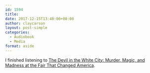 ```yaml
---
id: 1594
title: 
date: 2017-12-15T13:40:00+00:00
author: claycarson
layout: post-simple
categories: 
  - Audiobook
  - Media
format: aside
---
```

I finished listening to [The Devil in the White City: Murder, Magic, and Madness at the Fair That Changed America](https://www.amazon.com/Devil-White-City-Madness-Changed/dp/0375725601).<!--more-->